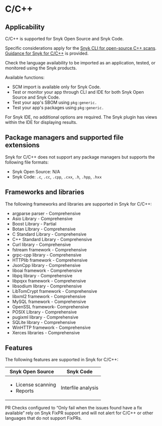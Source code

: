 # C/C++

## Applicability

C/C++ is supported for Snyk Open Source and Snyk Code.

Specific considerations apply for the [Snyk CLI for open-source C++ scans](snyk-cli-for-open-source-c++-scans.md). [Guidance for Snyk for C/C++](guidance-for-snyk-for-c-c++.md) is provided.

Check the language availability to be imported as an application, tested, or monitored using the Snyk products.

Available functions:

* SCM import is available only for Snyk Code.
* Test or monitor your app through CLI and IDE for both Snyk Open Source and Snyk Code.
* Test your app's SBOM using `pkg:generic.`
* Test your app's packages using `pkg:generic.`

For Snyk IDE, no additional options are required. The Snyk plugin has views within the IDE for displaying results.

## Package managers and supported file extensions

Snyk for C/C++ does not support any package managers but supports the following file formats:

* Snyk Open Source: N/A
* Snyk Code: `.c`, `.cc`, `.cpp`, `.cxx`, `.h`, `.hpp`, `.hxx`

## Frameworks and libraries

The following frameworks and libraries are supported in Snyk for C/C++:

* argparse parser - Comprehensive
* Asio Library - Comprehensive
* Boost Library - Partial
* Botan LIbrary - Comprehensive
* C Standard Library - Comprehensive
* C++ Standard Library - Comprehensive
* Curl library - Comprehensive
* fstream framework - Comprehensive
* grpc-cpp library - Comprehensive
* HTTPlib framework - Comprehensive
* JsonCpp library - Comprehensive
* liboai framework - Comprehensive
* libpq library - Comprehensive
* libpqxx framework - Comprehensive
* libsodium library - Comprehensive
* LibTomCrypt framework - Comprehensive
* libxml2 framework - Comprehensive
* MySQL framework - Comprehensive
* OpenSSL framework- Comprehensive
* POSIX LIbrary - Comprehensive
* pugixml library - Comprehensive
* SQLite library - Comprehensive
* WinHTTP framework - Comprehensive
* Xerces libraries - Comprehensive

## Features

The following features are supported in Snyk for C/C++:

| Snyk Open Source                                   | Snyk Code          |
| -------------------------------------------------- | ------------------ |
| <ul><li>License scanning</li><li>Reports</li></ul> | Interfile analysis |

PR Checks configured to “Only fail when the issues found have a fix available” rely on Snyk FixPR support and will not alert for C/C++ or other languages that do not support FixPRs.
